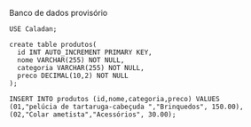 Banco de dados provisório  
```create database Caladan;
USE Caladan;

create table produtos(
  id INT AUTO_INCREMENT PRIMARY KEY,
  nome VARCHAR(255) NOT NULL,
  categoria VARCHAR(255) NOT NULL,
  preco DECIMAL(10,2) NOT NULL
);
 
INSERT INTO produtos (id,nome,categoria,preco) VALUES
(01,"pelúcia de tartaruga-cabeçuda ","Brinquedos", 150.00),
(02,"Colar ametista","Acessórios", 30.00);

  ```
